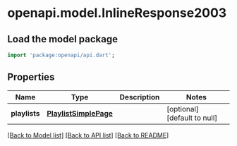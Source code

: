 # openapi.model.InlineResponse2003

## Load the model package
```dart
import 'package:openapi/api.dart';
```

## Properties
Name | Type | Description | Notes
------------ | ------------- | ------------- | -------------
**playlists** | [**PlaylistSimplePage**](PlaylistSimplePage.md) |  | [optional] [default to null]

[[Back to Model list]](../README.md#documentation-for-models) [[Back to API list]](../README.md#documentation-for-api-endpoints) [[Back to README]](../README.md)


